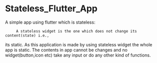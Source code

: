 # Stateless_Flutter_App


A simple app using flutter which is stateless:

         
         A stateless widget is the one which does not change its content(state) i.e.,
  its static. As this application is made by using stateless widget the whole app is static.
  The contents in app cannot be changes and no widget(button,icon etc) take any input or 
  do any other kind of functions.
